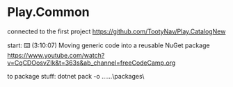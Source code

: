 # Play.Common

connected to the first project https://github.com/TootyNav/Play.CatalogNew

start:
⌨️ (3:10:07) Moving generic code into a reusable NuGet package https://www.youtube.com/watch?v=CqCDOosvZIk&t=363s&ab_channel=freeCodeCamp.org

to package stuff:
dotnet pack -o ..\..\..\packages\

